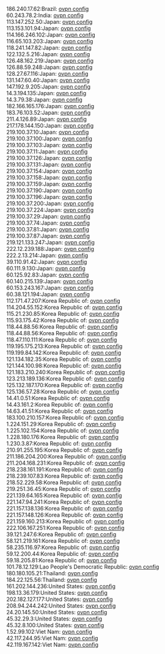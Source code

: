 186.240.17.62:Brazil: [ovpn config](vpn/186_240_17_62.ovpn)  
60.243.78.2:India: [ovpn config](vpn/60_243_78_2.ovpn)  
113.147.252.50:Japan: [ovpn config](vpn/113_147_252_50.ovpn)  
113.153.101.94:Japan: [ovpn config](vpn/113_153_101_94.ovpn)  
114.166.246.102:Japan: [ovpn config](vpn/114_166_246_102.ovpn)  
116.65.103.203:Japan: [ovpn config](vpn/116_65_103_203.ovpn)  
118.241.147.82:Japan: [ovpn config](vpn/118_241_147_82.ovpn)  
122.132.5.216:Japan: [ovpn config](vpn/122_132_5_216.ovpn)  
126.48.162.219:Japan: [ovpn config](vpn/126_48_162_219.ovpn)  
126.88.59.248:Japan: [ovpn config](vpn/126_88_59_248.ovpn)  
128.27.67.116:Japan: [ovpn config](vpn/128_27_67_116.ovpn)  
131.147.60.40:Japan: [ovpn config](vpn/131_147_60_40.ovpn)  
147.192.9.205:Japan: [ovpn config](vpn/147_192_9_205.ovpn)  
14.3.194.135:Japan: [ovpn config](vpn/14_3_194_135.ovpn)  
14.3.79.38:Japan: [ovpn config](vpn/14_3_79_38.ovpn)  
182.166.165.176:Japan: [ovpn config](vpn/182_166_165_176.ovpn)  
183.76.103.52:Japan: [ovpn config](vpn/183_76_103_52.ovpn)  
211.4.126.89:Japan: [ovpn config](vpn/211_4_126_89.ovpn)  
217.178.144.150:Japan: [ovpn config](vpn/217_178_144_150.ovpn)  
219.100.37.10:Japan: [ovpn config](vpn/219_100_37_10.ovpn)  
219.100.37.100:Japan: [ovpn config](vpn/219_100_37_100.ovpn)  
219.100.37.103:Japan: [ovpn config](vpn/219_100_37_103.ovpn)  
219.100.37.11:Japan: [ovpn config](vpn/219_100_37_11.ovpn)  
219.100.37.126:Japan: [ovpn config](vpn/219_100_37_126.ovpn)  
219.100.37.131:Japan: [ovpn config](vpn/219_100_37_131.ovpn)  
219.100.37.154:Japan: [ovpn config](vpn/219_100_37_154.ovpn)  
219.100.37.158:Japan: [ovpn config](vpn/219_100_37_158.ovpn)  
219.100.37.159:Japan: [ovpn config](vpn/219_100_37_159.ovpn)  
219.100.37.190:Japan: [ovpn config](vpn/219_100_37_190.ovpn)  
219.100.37.196:Japan: [ovpn config](vpn/219_100_37_196.ovpn)  
219.100.37.200:Japan: [ovpn config](vpn/219_100_37_200.ovpn)  
219.100.37.224:Japan: [ovpn config](vpn/219_100_37_224.ovpn)  
219.100.37.29:Japan: [ovpn config](vpn/219_100_37_29.ovpn)  
219.100.37.74:Japan: [ovpn config](vpn/219_100_37_74.ovpn)  
219.100.37.81:Japan: [ovpn config](vpn/219_100_37_81.ovpn)  
219.100.37.87:Japan: [ovpn config](vpn/219_100_37_87.ovpn)  
219.121.133.247:Japan: [ovpn config](vpn/219_121_133_247.ovpn)  
222.12.239.188:Japan: [ovpn config](vpn/222_12_239_188.ovpn)  
222.2.13.214:Japan: [ovpn config](vpn/222_2_13_214.ovpn)  
39.110.91.42:Japan: [ovpn config](vpn/39_110_91_42.ovpn)  
60.111.9.130:Japan: [ovpn config](vpn/60_111_9_130.ovpn)  
60.125.92.83:Japan: [ovpn config](vpn/60_125_92_83.ovpn)  
60.140.215.139:Japan: [ovpn config](vpn/60_140_215_139.ovpn)  
60.153.243.167:Japan: [ovpn config](vpn/60_153_243_167.ovpn)  
60.38.121.194:Japan: [ovpn config](vpn/60_38_121_194.ovpn)  
112.171.47.207:Korea Republic of: [ovpn config](vpn/112_171_47_207.ovpn)  
114.204.55.152:Korea Republic of: [ovpn config](vpn/114_204_55_152.ovpn)  
115.21.230.85:Korea Republic of: [ovpn config](vpn/115_21_230_85.ovpn)  
115.93.175.42:Korea Republic of: [ovpn config](vpn/115_93_175_42.ovpn)  
118.44.88.56:Korea Republic of: [ovpn config](vpn/118_44_88_56.ovpn)  
118.44.88.56:Korea Republic of: [ovpn config](vpn/118_44_88_56.ovpn)  
118.47.110.111:Korea Republic of: [ovpn config](vpn/118_47_110_111.ovpn)  
119.195.175.213:Korea Republic of: [ovpn config](vpn/119_195_175_213.ovpn)  
119.199.84.142:Korea Republic of: [ovpn config](vpn/119_199_84_142.ovpn)  
121.134.182.35:Korea Republic of: [ovpn config](vpn/121_134_182_35.ovpn)  
121.144.100.98:Korea Republic of: [ovpn config](vpn/121_144_100_98.ovpn)  
121.183.210.240:Korea Republic of: [ovpn config](vpn/121_183_210_240.ovpn)  
123.213.189.136:Korea Republic of: [ovpn config](vpn/123_213_189_136.ovpn)  
125.132.187.170:Korea Republic of: [ovpn config](vpn/125_132_187_170.ovpn)  
125.136.57.28:Korea Republic of: [ovpn config](vpn/125_136_57_28.ovpn)  
14.41.0.51:Korea Republic of: [ovpn config](vpn/14_41_0_51.ovpn)  
14.43.161.2:Korea Republic of: [ovpn config](vpn/14_43_161_2.ovpn)  
14.63.41.51:Korea Republic of: [ovpn config](vpn/14_63_41_51.ovpn)  
183.100.210.157:Korea Republic of: [ovpn config](vpn/183_100_210_157.ovpn)  
1.224.151.29:Korea Republic of: [ovpn config](vpn/1_224_151_29.ovpn)  
1.225.102.154:Korea Republic of: [ovpn config](vpn/1_225_102_154.ovpn)  
1.228.180.176:Korea Republic of: [ovpn config](vpn/1_228_180_176.ovpn)  
1.230.3.87:Korea Republic of: [ovpn config](vpn/1_230_3_87.ovpn)  
210.91.255.195:Korea Republic of: [ovpn config](vpn/210_91_255_195.ovpn)  
211.186.204.200:Korea Republic of: [ovpn config](vpn/211_186_204_200.ovpn)  
211.204.168.231:Korea Republic of: [ovpn config](vpn/211_204_168_231.ovpn)  
218.238.161.191:Korea Republic of: [ovpn config](vpn/218_238_161_191.ovpn)  
218.239.107.83:Korea Republic of: [ovpn config](vpn/218_239_107_83.ovpn)  
218.52.229.58:Korea Republic of: [ovpn config](vpn/218_52_229_58.ovpn)  
219.251.36.45:Korea Republic of: [ovpn config](vpn/219_251_36_45.ovpn)  
221.139.64.165:Korea Republic of: [ovpn config](vpn/221_139_64_165.ovpn)  
221.147.94.241:Korea Republic of: [ovpn config](vpn/221_147_94_241.ovpn)  
221.157.138.136:Korea Republic of: [ovpn config](vpn/221_157_138_136.ovpn)  
221.157.148.126:Korea Republic of: [ovpn config](vpn/221_157_148_126.ovpn)  
221.159.160.213:Korea Republic of: [ovpn config](vpn/221_159_160_213.ovpn)  
222.106.167.251:Korea Republic of: [ovpn config](vpn/222_106_167_251.ovpn)  
39.121.247.6:Korea Republic of: [ovpn config](vpn/39_121_247_6.ovpn)  
58.121.219.161:Korea Republic of: [ovpn config](vpn/58_121_219_161.ovpn)  
58.235.116.97:Korea Republic of: [ovpn config](vpn/58_235_116_97.ovpn)  
59.12.200.44:Korea Republic of: [ovpn config](vpn/59_12_200_44.ovpn)  
59.18.205.81:Korea Republic of: [ovpn config](vpn/59_18_205_81.ovpn)  
101.78.12.129:Lao People's Democratic Republic: [ovpn config](vpn/101_78_12_129.ovpn)  
180.180.105.21:Thailand: [ovpn config](vpn/180_180_105_21.ovpn)  
184.22.125.56:Thailand: [ovpn config](vpn/184_22_125_56.ovpn)  
161.202.144.236:United States: [ovpn config](vpn/161_202_144_236.ovpn)  
198.13.36.179:United States: [ovpn config](vpn/198_13_36_179.ovpn)  
202.182.127.177:United States: [ovpn config](vpn/202_182_127_177.ovpn)  
208.94.244.242:United States: [ovpn config](vpn/208_94_244_242.ovpn)  
24.20.145.50:United States: [ovpn config](vpn/24_20_145_50.ovpn)  
45.32.29.3:United States: [ovpn config](vpn/45_32_29_3.ovpn)  
45.32.8.100:United States: [ovpn config](vpn/45_32_8_100.ovpn)  
1.52.99.102:Viet Nam: [ovpn config](vpn/1_52_99_102.ovpn)  
42.117.244.95:Viet Nam: [ovpn config](vpn/42_117_244_95.ovpn)  
42.119.167.142:Viet Nam: [ovpn config](vpn/42_119_167_142.ovpn)  
